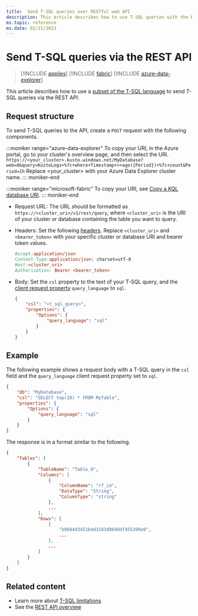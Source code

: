 ```yaml
---
title:  Send T-SQL queries over RESTful web API
description: This article describes how to use T-SQL queries with the RESTful web API.
ms.topic: reference
ms.date: 02/21/2023
---
```


# Send T-SQL queries via the REST API

> [!INCLUDE [applies](../../includes/applies-to-version/applies.md)] [!INCLUDE [fabric](../../includes/applies-to-version/fabric.md)] [!INCLUDE [azure-data-explorer](../../includes/applies-to-version/azure-data-explorer.md)]

This article describes how to use a [subset of the T-SQL language](/azure/data-explorer/t-sql) to send T-SQL queries via the REST API.

## Request structure

To send T-SQL queries to the API, create a `POST` request with the following components.

:::moniker range="azure-data-explorer"
To copy your URI, in the Azure portal, go to your cluster's overview page, and then select the URI.
   `https://<your_cluster>.kusto.windows.net/MyDatabase?
web=0&query=KustoLogs+%7c+where+Timestamp+>+ago({Period})+%7c+count&Period=1h`
    Replace &lt;your_cluster&gt; with your Azure Data Explorer cluster name.
::: moniker-end

:::moniker range="microsoft-fabric"
To copy your URI, see [Copy a KQL database URI](/fabric/real-time-intelligence/access-database-copy-uri#copy-uri).
::: moniker-end

* Request URL: The URL should be formatted as `https://<cluster_uri>/v1/rest/query`, where `<cluster_uri>` is the URI of your cluster or database containing the table you want to query.

* Headers: Set the following [headers](request.md#request-headers). Replace `<cluster_uri>` and `<bearer_token>` with your specific cluster or database URI and bearer token values.

    ```makefile
    Accept:application/json
    Content-Type:application/json; charset=utf-8
    Host:<cluster_uri>
    Authorization: Bearer <bearer_token>
    ```

* Body: Set the `csl` property to the text of your T-SQL query, and the [client request property](request-properties.md) `query_language` to `sql`.

    ```json
    {
        "csl": "<t_sql_query>",
        "properties": {
            "Options": {
                "query_language": "sql"
            }
        }
    }
    ```

## Example

The following example shows a request body with a T-SQL query in the `csl` field and the `query_language` client request property set to `sql`.

```json
{
    "db": "MyDatabase",
    "csl": "SELECT top(10) * FROM MyTable",
    "properties": {
        "Options": {
            "query_language": "sql"
        }
    }
}
```

The response is in a format similar to the following.

```json
{
    "Tables": [
        {
            "TableName": "Table_0",
            "Columns": [
                {
                    "ColumnName": "rf_id",
                    "DataType": "String",
                    "ColumnType": "string"
                },
                ...
            ],
            "Rows": [
                [
                    "b9b84d3451b4d3183d0640df455399a9",
                    ...
                ],
                ...
            ]
        }
    ]
}
```

## Related content

* Learn more about [T-SQL limitations](/azure/data-explorer/t-sql#limitations)
* See the [REST API overview](index.md)
